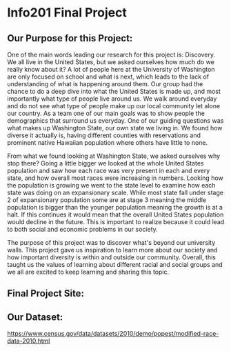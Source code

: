 

# Info201 Final Project

## **Our Purpose for this Project:**

  One of the main words leading our research for this project is: Discovery. We all live in the United States, but we asked ourselves how much do we really know about it?
  A lot of people here at the University of Washington are only focused on school and what is next, which leads to the lack of understanding of what is happening around them.
  Our group had the chance to do a deep dive into what the United States is made up, and most importantly what type of people live around us. We walk around everyday and do not
  see what type of people make up our local community let alone our country. As a team one of our main goals was to show people the demographics that surround us everyday.
  One of our guiding questions was what makes up Washington State, our own state we living in. We found how diverse it actually is, having different counties with reservations
  and prominent native Hawaiian population where others have little to none.

  From what we found looking at Washington State, we asked ourselves why stop there? Going a little bigger we looked at the whole United States population and saw how each race
  was very present in each and every state, and how overall most races were increasing in numbers. Looking how the population is growing we went to the state level to examine
  how each state was doing on an expansionary scale. While most state fall under stage 2 of expansionary population some are at stage 3 meaning the middle population is bigger
  than the younger population meaning the growth is at a halt. If this continues it would mean that the overall United States population would decline in the future. This is
  important to realize because it could lead to both social and economic problems in our society.

  The purpose of this project was to discover what's beyond our university walls. This project gave us inspiration to learn more about our society and how important diversity is within and
  outside our community. Overall, this taught us the values of learning about different racial and social groups and we all are excited to keep learning and sharing this topic.

## **Final Project Site:**

## **Our Dataset:**
  https://www.census.gov/data/datasets/2010/demo/popest/modified-race-data-2010.html
